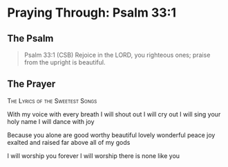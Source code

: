 # Praying Through: Psalm 33:1

## The Psalm

>Psalm 33:1 (CSB) Rejoice in the LORD, you righteous ones; praise from the upright is beautiful.

## The Prayer

<div style="font-variant: small-caps;">
The Lyrics of the Sweetest Songs
</div>


With my voice
  with every breath
  I will shout out
  I will cry out
  I will sing your holy name
  I will dance with joy

Because you alone are
  good
  worthy
  beautiful
  lovely
  wonderful
  peace
  joy
  exalted
  and raised far above
  all of my gods

I will worship you
  forever I will worship
  there is none like you

